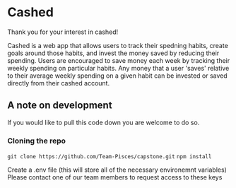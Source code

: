 # Cashed

Thank you for your interest in cashed!

Cashed is a web app that allows users to track their spedning habits, create goals around those habits, and invest the money saved by reducing their spending. Users are encouraged to save money each week by tracking their weekly spending on particular habits. Any money that a user 'saves' relative to their average weekly spending on a given habit can be invested or saved directly from their cashed account.

## A note on development

If you would like to pull this code down you are welcome to do so.

### Cloning the repo

`git clone https://github.com/Team-Pisces/capstone.git`
`npm install`

Create a .env file (this will store all of the necessary environemnt variables)
Please contact one of our team members to request access to these keys
